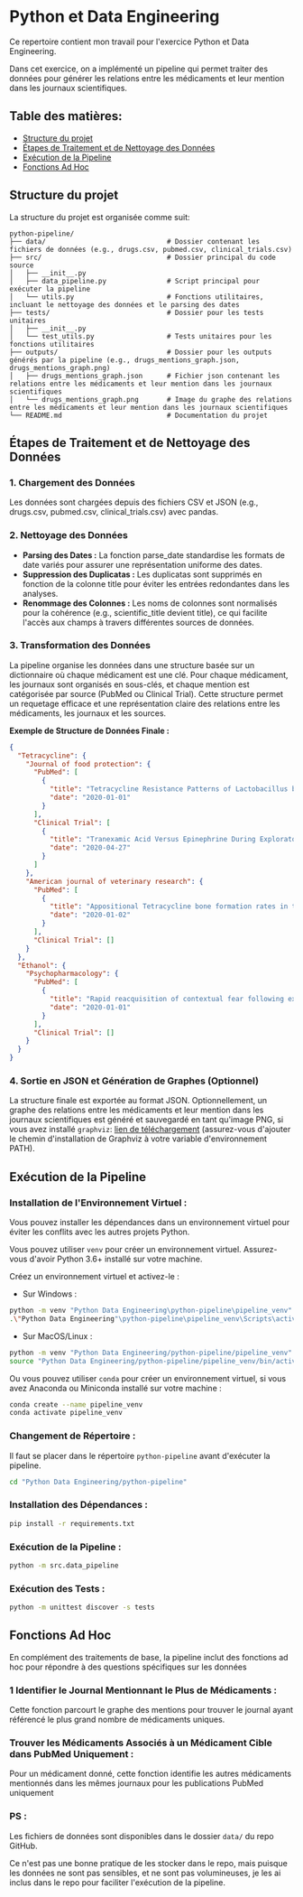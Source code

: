 # Python et Data Engineering

Ce repertoire contient mon travail pour l'exercice Python et Data Engineering.

Dans cet exercice, on a implémenté un pipeline qui permet traiter des données pour générer les relations entre les médicaments et leur mention dans les journaux scientifiques.

## Table des matières:

- [Structure du projet](#structure-du-projet)
- [Étapes de Traitement et de Nettoyage des Données](#étapes-de-traitement-et-de-nettoyage-des-données)
- [Exécution de la Pipeline](#exécution-de-la-pipeline)
- [Fonctions Ad Hoc](#fonctions-ad-hoc)

## Structure du projet

La structure du projet est organisée comme suit:

```plaintext
python-pipeline/
├── data/                              # Dossier contenant les fichiers de données (e.g., drugs.csv, pubmed.csv, clinical_trials.csv)
├── src/                               # Dossier principal du code source
│   ├── __init__.py
│   ├── data_pipeline.py               # Script principal pour exécuter la pipeline
│   └── utils.py                       # Fonctions utilitaires, incluant le nettoyage des données et le parsing des dates
├── tests/                             # Dossier pour les tests unitaires
│   ├── __init__.py
│   └── test_utils.py                  # Tests unitaires pour les fonctions utilitaires
├── outputs/                           # Dossier pour les outputs générés par la pipeline (e.g., drugs_mentions_graph.json, drugs_mentions_graph.png)
│   ├── drugs_mentions_graph.json      # Fichier json contenant les relations entre les médicaments et leur mention dans les journaux scientifiques
│   └── drugs_mentions_graph.png       # Image du graphe des relations entre les médicaments et leur mention dans les journaux scientifiques
└── README.md                          # Documentation du projet
```

## Étapes de Traitement et de Nettoyage des Données

### 1. Chargement des Données

Les données sont chargées depuis des fichiers CSV et JSON (e.g., drugs.csv, pubmed.csv, clinical_trials.csv) avec pandas.

### 2. Nettoyage des Données

- **Parsing des Dates :** La fonction parse_date standardise les formats de date variés pour assurer une représentation uniforme des dates.
- **Suppression des Duplicatas :** Les duplicatas sont supprimés en fonction de la colonne title pour éviter les entrées redondantes dans les analyses.
- **Renommage des Colonnes :** Les noms de colonnes sont normalisés pour la cohérence (e.g., scientific_title devient title), ce qui facilite l'accès aux champs à travers différentes sources de données.

### 3. Transformation des Données

La pipeline organise les données dans une structure basée sur un dictionnaire où chaque médicament est une clé. Pour chaque médicament, les journaux sont organisés en sous-clés, et chaque mention est catégorisée par source (PubMed ou Clinical Trial). Cette structure permet un requetage efficace et une représentation claire des relations entre les médicaments, les journaux et les sources.

**Exemple de Structure de Données Finale :**

```json
{
  "Tetracycline": {
    "Journal of food protection": {
      "PubMed": [
        {
          "title": "Tetracycline Resistance Patterns of Lactobacillus buchneri Group Strains.",
          "date": "2020-01-01"
        }
      ],
      "Clinical Trial": [
        {
          "title": "Tranexamic Acid Versus Epinephrine During Exploratory Tympanotomy",
          "date": "2020-04-27"
        }
      ]
    },
    "American journal of veterinary research": {
      "PubMed": [
        {
          "title": "Appositional Tetracycline bone formation rates in the Beagle.",
          "date": "2020-01-02"
        }
      ],
      "Clinical Trial": []
    }
  },
  "Ethanol": {
    "Psychopharmacology": {
      "PubMed": [
        {
          "title": "Rapid reacquisition of contextual fear following extinction in mice",
          "date": "2020-01-01"
        }
      ],
      "Clinical Trial": []
    }
  }
}
```

### 4. Sortie en JSON et Génération de Graphes (Optionnel)

La structure finale est exportée au format JSON. Optionnellement, un graphe des relations entre les médicaments et leur mention dans les journaux scientifiques est généré et sauvegardé en tant qu'image PNG, si vous avez installé `graphviz`: [lien de téléchargement](https://graphviz.org/download/) (assurez-vous d'ajouter le chemin d'installation de Graphviz à votre variable d'environnement PATH).

## Exécution de la Pipeline

### Installation de l'Environnement Virtuel :

Vous pouvez installer les dépendances dans un environnement virtuel pour éviter les conflits avec les autres projets Python.

Vous pouvez utiliser `venv` pour créer un environnement virtuel. Assurez-vous d'avoir Python 3.6+ installé sur votre machine.

Créez un environnement virtuel et activez-le :

- Sur Windows :

```bash
python -m venv "Python Data Engineering\python-pipeline\pipeline_venv"
.\"Python Data Engineering"\python-pipeline\pipeline_venv\Scripts\activate
```

- Sur MacOS/Linux :

```bash
python -m venv "Python Data Engineering/python-pipeline/pipeline_venv"
source "Python Data Engineering/python-pipeline/pipeline_venv/bin/activate"
```

Ou vous pouvez utiliser `conda` pour créer un environnement virtuel, si vous avez Anaconda ou Miniconda installé sur votre machine :

```bash
conda create --name pipeline_venv
conda activate pipeline_venv
```

### Changement de Répertoire :

Il faut se placer dans le répertoire `python-pipeline` avant d'exécuter la pipeline.

```bash
cd "Python Data Engineering/python-pipeline"
```

### Installation des Dépendances :

```bash
pip install -r requirements.txt
```

### Exécution de la Pipeline :

```bash
python -m src.data_pipeline
```

### Exécution des Tests :

```bash
python -m unittest discover -s tests
```

## Fonctions Ad Hoc

En complément des traitements de base, la pipeline inclut des fonctions ad hoc pour répondre à des questions spécifiques sur les données

### 1 Identifier le Journal Mentionnant le Plus de Médicaments :

Cette fonction parcourt le graphe des mentions pour trouver le journal ayant référencé le plus grand nombre de médicaments uniques.

### Trouver les Médicaments Associés à un Médicament Cible dans PubMed Uniquement :

Pour un médicament donné, cette fonction identifie les autres médicaments mentionnés dans les mêmes journaux pour les publications PubMed uniquement

### PS :

Les fichiers de données sont disponibles dans le dossier `data/` du repo GitHub.

Ce n'est pas une bonne pratique de les stocker dans le repo, mais puisque les données ne sont pas sensibles, et ne sont pas volumineuses, je les ai inclus dans le repo pour faciliter l'exécution de la pipeline.
